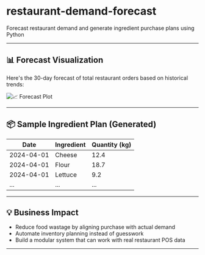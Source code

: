 # restaurant-demand-forecast
Forecast restaurant demand and generate ingredient purchase plans using Python

---

## 📊 Forecast Visualization

Here's the 30-day forecast of total restaurant orders based on historical trends:

![📈 Forecast Plot](outputs/forecast_plot.png)

---

## 📦 Sample Ingredient Plan (Generated)

| Date       | Ingredient | Quantity (kg) |
|------------|------------|----------------|
| 2024-04-01 | Cheese     | 12.4           |
| 2024-04-01 | Flour      | 18.7           |
| 2024-04-01 | Lettuce    | 9.2            |
| ...        | ...        | ...            |

---

## 💡 Business Impact

- Reduce food wastage by aligning purchase with actual demand
- Automate inventory planning instead of guesswork
- Build a modular system that can work with real restaurant POS data

---




